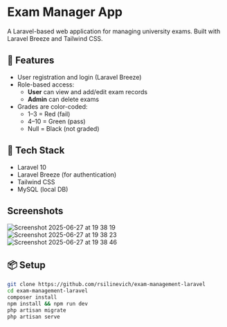 # Exam Manager App

A Laravel-based web application for managing university exams. Built with Laravel Breeze and Tailwind CSS.

## 🎯 Features

- User registration and login (Laravel Breeze)
- Role-based access:
  - **User** can view and add/edit exam records
  - **Admin** can delete exams
- Grades are color-coded:
  - 1–3 = Red (fail)
  - 4–10 = Green (pass)
  - Null = Black (not graded)

## 🧱 Tech Stack

- Laravel 10
- Laravel Breeze (for authentication)
- Tailwind CSS
- MySQL (local DB)

## Screenshots
![Screenshot 2025-06-27 at 19 38 19](https://github.com/user-attachments/assets/5f9ba02b-35a3-49d1-a8b8-28b2e4d36b8f)
![Screenshot 2025-06-27 at 19 38 23](https://github.com/user-attachments/assets/08508fcc-c460-476b-8aee-42bf655c6f8f)
![Screenshot 2025-06-27 at 19 38 46](https://github.com/user-attachments/assets/ff0d5432-2ce4-41b7-abe4-46381fb5b46b)


## 📦 Setup

```bash
git clone https://github.com/rsilinevich/exam-management-laravel
cd exam-management-laravel
composer install
npm install && npm run dev
php artisan migrate
php artisan serve
